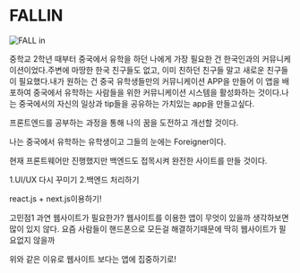# FALLIN

![FALL in](https://user-images.githubusercontent.com/109690369/210133968-cbbec8b6-4721-438c-b9e3-3fc07b0e12d8.jpg)

 중학교 2학년 때부터 중국에서 유학을 하던 나에게 가장 필요한 건 한국인과의 커뮤니케이션이었다.주변에 마땅한 한국 친구들도 없고, 이미 친하던 친구들 말고 새로운 친구들이 필요했다.내가 원하는 건 중국 유학생들만의 커뮤니케이션 APP을 만들어 이 앱을 배포하여 중국에서 유학하는 사람들을 위한 커뮤니케이션 시스템을 활성화하는 것이다.나는 중국에서의 자신의 일상과 tip들을 공유하는 가치있는 app을 만들고싶다.

 프론트엔드를 공부하는 과정을 통해 나의 꿈을 도전하고 개선할 것이다.

 나는 중국에서 유학하는 유학생이고 그들의 눈에는 Foreigner이다.
 
 현재 프론트웨어만 진행했지만 백엔드도 접목시켜 완전한 사이트를 만들 것이다.
 
1.UI/UX 다시 꾸미기
2.백엔드 처리하기

react.js + next.js이용하기!

고민점1 과연 웹사이트가 필요한가? 웹사이트를 이용한 앱이 무엇이 있을까 생각하보면 많이 있지 않다. 요즘 사람들이 핸드폰으로 모든걸 해결하기때문에 딱히 웹사이트가 필요없지 않을까

위와 같은 이유로 웹사이트 보다는 앱에 집중하기로!
